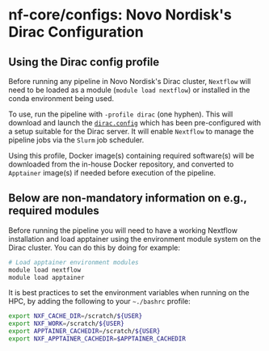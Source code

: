 # nf-core/configs: Novo Nordisk's Dirac Configuration

## Using the Dirac config profile

Before running any pipeline in Novo Nordisk's Dirac cluster, `Nextflow` will need to be loaded as a module
(`module load nextflow`) or installed in the conda environment being used.

To use, run the pipeline with `-profile dirac` (one hyphen).
This will download and launch the [`dirac.config`](../conf/dirac.config)
which has been pre-configured with a setup suitable for the Dirac server.
It will enable `Nextflow` to manage the pipeline jobs via the `Slurm` job scheduler.

Using this profile, Docker image(s) containing required software(s) will be downloaded
from the in-house Docker repository, and converted to `Apptainer` image(s) if needed before execution of the pipeline.

## Below are non-mandatory information on e.g., required modules

Before running the pipeline you will need to have a working Nextflow installation
and load apptainer using the environment module system on the Dirac cluster. You can do this by doing for example:

```bash
# Load apptainer environment modules
module load nextflow
module load apptainer
```

It is best practices to set the environment variables when running on the HPC,
by adding the following to your `~./bashrc` profile:

```bash
export NXF_CACHE_DIR=/scratch/${USER}
export NXF_WORK=/scratch/${USER}
export APPTAINER_CACHEDIR=/scratch/${USER}
export NXF_APPTAINER_CACHEDIR=$APPTAINER_CACHEDIR
```
